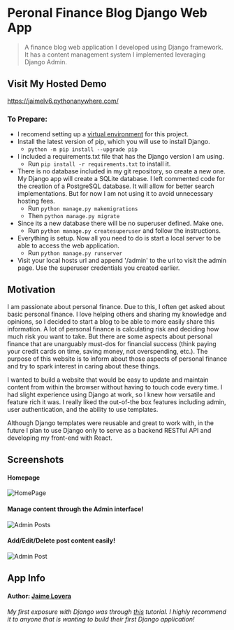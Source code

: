 # Peronal Finance Blog Django Web App
> A finance blog web application I developed using Django framework. It has a content management system I implemented leveraging Django Admin.

## Visit My Hosted Demo
https://jaimelv6.pythonanywhere.com/

### To Prepare:
- I recomend setting up a [virtual environment](https://docs.python.org/3/library/venv.html) for this project.
- Install the latest version of pip, which you will use to install Django.
  - ``` python -m pip install --upgrade pip ```
- I included a requirements.txt file that has the Django version I am using. 
  - Run ``` pip install -r requirements.txt ``` to install it.
- There is no database included in my git repository, so create a new one. My Django app will create a SQLite database. I left commented code for the creation of a PostgreSQL database. It will allow for better search implementations. But for now I am not using it to avoid unnecessary hosting fees.
  - Run ``` python manage.py makemigrations ``` 
  - Then ``` python manage.py migrate ```
- Since its a new database there will be no superuser defined. Make one.
  - Run ``` python manage.py createsuperuser ``` and follow the instructions.
- Everything is setup. Now all you need to do is start a local server to be able to access the web application.
  - Run ``` python manage.py runserver ```
- Visit your local hosts url and append '/admin' to the url to visit the admin page. Use the superuser credentials you created earlier.

## Motivation
I am passionate about personal finance. Due to this, I often get asked about basic personal finance. I love helping others and sharing my knowledge and opinions, so I decided to start a blog to be able to more easily share this information. A lot of personal finance is calculating risk and deciding how much risk you want to take. But there are some aspects about personal finance that are unarguably must-dos for financial success (think paying your credit cards on time, saving money, not overspending, etc.). The purpose of this website is to inform about those aspects of personal finance and try to spark interest in caring about these things. 

I wanted to build a website that would be easy to update and maintain content from within the browser without having to touch code every time. I had slight experience using Django at work, so I knew how versatile and feature rich it was. I really liked the out-of-the box features including admin, user authentication, and the ability to use templates. 

Although Django templates were reusable and great to work with, in the future I plan to use Django only to serve as a backend RESTful API and developing my front-end with React.

## Screenshots

#### Homepage
![HomePage](/personal-finance-blog/readme_screenshots/index.png?raw=true "HomePage")

#### Manage content through the Admin interface!
![Admin Posts](/personal-finance-blog/readme_screenshots/admin.png?raw=true "Add/Delete/View posts in database")

#### Add/Edit/Delete post content easily!
![Admin Post](/personal-finance-blog/readme_screenshots/admin-post.png?raw=true "Edit post content.")


## App Info

#### Author: [Jaime Lovera](https://www.jaimelovera.com/)

###### My first exposure with Django was through [this](https://tutorial.djangogirls.org/en/) tutorial. I highly recommend it to anyone that is wanting to build their first Django application!
